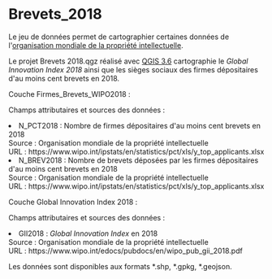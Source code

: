 # Brevets_2018

Le jeu de données permet de cartographier certaines données de l'<a href="https://www.wipo.int/portal/en/">organisation mondiale de la propriété intellectuelle</a>.

Le projet Brevets 2018.qgz réalisé avec <a href="https://www.qgis.org/en/site/">QGIS 3.6</a> cartographie le <i>Global Innovation Index 2018</i> ainsi que les sièges sociaux des firmes dépositaires d'au moins cent brevets en 2018. 

Couche Firmes_Brevets_WIPO2018 :

Champs attributaires et sources des données :

<li>N_PCT2018 : Nombre de firmes dépositaires d'au moins cent brevets en 2018<br>
Source : Organisation mondiale de la propriété intellectuelle<br>
URL : https://www.wipo.int/ipstats/en/statistics/pct/xls/y_top_applicants.xlsx<br>
<li>N_BREV2018 : Nombre de brevets déposées par les firmes dépositaires d'au moins cent brevets en 2018<br>
Source : Organisation mondiale de la propriété intellectuelle<br>
URL : https://www.wipo.int/ipstats/en/statistics/pct/xls/y_top_applicants.xlsx<br>


Couche Global Innovation Index 2018 :

Champs attributaires et sources des données :

<li>GII2018 : <i>Global Innovation Index</i> en 2018<br>
Source : Organisation mondiale de la propriété intellectuelle<br>
URL : https://www.wipo.int/edocs/pubdocs/en/wipo_pub_gii_2018.pdf<br>
  
Les données sont disponibles aux formats *.shp, *.gpkg, *.geojson.
